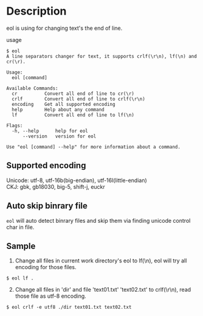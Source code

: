 # Description
eol is using for changing text's the end of line.

usage
```Shell
$ eol
A line separators changer for text, it supports crlf(\r\n), lf(\n) and cr(\r).

Usage:
  eol [command]

Available Commands:
  cr          Convert all end of line to cr(\r)
  crlf        Convert all end of line to crlf(\r\n)
  encoding    Get all supported encoding
  help        Help about any command
  lf          Convert all end of line to lf(\n)

Flags:
  -h, --help      help for eol
      --version   version for eol

Use "eol [command] --help" for more information about a command.
```

## Supported encoding
Unicode: utf-8, utf-16b(big-endian), utf-16l(little-endian)  
CKJ: gbk, gb18030, big-5, shift-j, euckr

## Auto skip binrary file
`eol` will auto detect binrary files and skip them via finding unicode control char in file.

## Sample

01. Change all files in current work directory's eol to lf(\n), eol will try all encoding for those files.
```
$ eol lf .
```

02. Change all files in 'dir' and file 'text01.txt' 'text02.txt' to crlf(\r\n), read those file as utf-8 encoding.
```Shell
$ eol crlf -e utf8 ./dir text01.txt text02.txt
```
